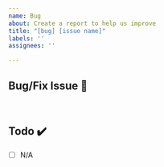 ```yaml
---
name: Bug
about: Create a report to help us improve
title: "[bug] [issue name]"
labels: ''
assignees: ''

---
```


## Bug/Fix Issue 📌
<!-- 해야하는 일과 이 일을 해야하는 이유를 적어주세요 -->

<br>

## Todo ✔️

- [ ]  N/A
